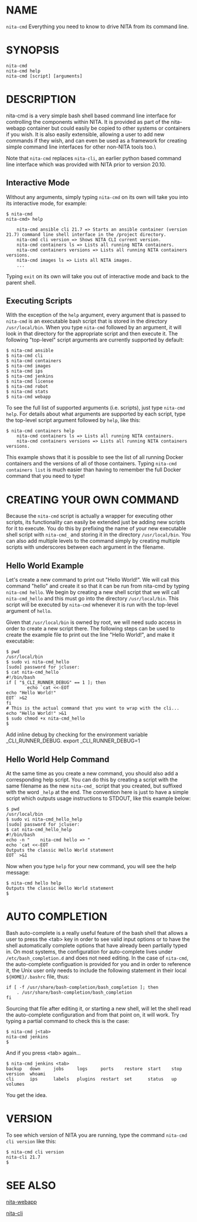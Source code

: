 # NAME

``nita-cmd`` Everything you need to know to drive NITA from its command line.

# SYNOPSIS

``nita-cmd``\
``nita-cmd help``\
``nita-cmd [script] [arguments]``

# DESCRIPTION

nita-cmd is a very simple bash shell based command line interface for controlling the components within NITA. It is provided as part of the nita-webapp container but could easily be copied to other systems or containers if you wish. It is also easily extensible, allowing a user to add new commands if they wish, and can even be used as a framework for creating simple command line interfaces for other non-NITA tools too.\

Note that ``nita-cmd`` replaces ``nita-cli``, an earlier python based command line interface which was provided with NITA prior to version 20.10.

## Interactive Mode

Without any arguments, simply typing ``nita-cmd`` on its own will take you into its interactive mode, for example:

```
$ nita-cmd
nita-cmd> help

    nita-cmd ansible cli 21.7 => Starts an ansible container (version 21.7) command line shell interface in the /project directory.
    nita-cmd cli version => Shows NITA CLI current version.
    nita-cmd containers ls => Lists all running NITA containers.
    nita-cmd containers versions => Lists all running NITA containers versions.
    nita-cmd images ls => Lists all NITA images.
    ...
 ```
Typing ``exit`` on its own will take you out of interactive mode and back to the parent shell.

## Executing Scripts

With the exception of the ``help`` argument, every argument that is passed to ``nita-cmd`` is an executable bash script that is stored in the directory ``/usr/local/bin``. When you type ``nita-cmd`` followed by an argument, it will look in that directory for the appropriate script and then execute it. The following "top-level" script arguments are currently supported by default:

```
$ nita-cmd ansible
$ nita-cmd cli
$ nita-cmd containers
$ nita-cmd images
$ nita-cmd ips
$ nita-cmd jenkins
$ nita-cmd license
$ nita-cmd robot
$ nita-cmd stats
$ nita-cmd webapp
```

To see the full list of supported arguments (i.e. scripts), just type ``nita-cmd help``. For details about what arguments are supported by each script, type the top-level script argument followed by ``help``, like this:

```
$ nita-cmd containers help
    nita-cmd containers ls => Lists all running NITA containers.
    nita-cmd containers versions => Lists all running NITA containers versions.
```

This example shows that it is possible to see the list of all running Docker containers and the versions of all of those containers. Typing ``nita-cmd containers list`` is much easier than having to remember the full Docker command that you need to type!

# CREATING YOUR OWN COMMAND

Because the ``nita-cmd`` script is actually a wrapper for executing other scripts, its functionality can easily be extended just be adding new scripts for it to execute. You do this by prefixing the name of your new executable shell script with ``nita-cmd_`` and storing it in the directory ``/usr/local/bin``. You can also add multiple levels to the command simply by creating multiple scripts with underscores between each argument in the filename.

## Hello World Example

Let's create a new command to print out "Hello World!". We will call this command "hello" and create it so that it can be run from nita-cmd by typing ``nita-cmd hello``. We begin by creating a new shell script that we will call ``nita-cmd_hello`` and this must go into the directory ``/usr/local/bin``. This script will be executed by ``nita-cmd`` whenever it is run with the top-level argument of ``hello``.

Given that ``/usr/local/bin`` is owned by root, we will need sudo access in order to create a new script there. The following steps can be used to create the example file to print out the line "Hello World!", and make it executable:

```shell
$ pwd
/usr/local/bin
$ sudo vi nita-cmd_hello
[sudo] password for jcluser: 
$ cat nita-cmd_hello
#!/bin/bash
if [ "$_CLI_RUNNER_DEBUG" == 1 ]; then
        echo `cat <<-EOT
echo "Hello World!"
EOT` >&2
fi
# This is the actual command that you want to wrap with the cli...
echo "Hello World!" >&1
$ sudo chmod +x nita-cmd_hello
$ 
```
Add inline debug by checking for the environment variable _CLI_RUNNER_DEBUG.
export _CLI_RUNNER_DEBUG=1

## Hello World Help Command

At the same time as you create a new command, you should also add a corresponding help script. You can do this by creating a script with the same filename as the new ``nita-cmd_`` script that you created, but suffixed with the word ``_help`` at the end. The convention here is just to have a simple script which outputs usage instructions to STDOUT, like this example below:

```shell
$ pwd
/usr/local/bin
$ sudo vi nita-cmd_hello_help
[sudo] password for jcluser: 
$ cat nita-cmd_hello_help
#!/bin/bash
echo -n "    nita-cmd hello => "
echo `cat <<-EOT
Outputs the classic Hello World statement
EOT` >&1
```

Now when you type ``help`` for your new command, you will see the help message:

```shell
$ nita-cmd hello help
Outputs the classic Hello World statement
$
```

# AUTO COMPLETION

Bash auto-complete is a really useful feature of the bash shell that allows a user to press the &lt;tab&gt; key in order to see valid input options or to have the shell automatically complete options that have already been partially typed in. On most systems, the configuration for auto-complete lives under ``/etc/bash_completion.d`` and does not need editing. In the case of ``nita-cmd``, the auto-complete configuation is provided for you and in order to reference it, the Unix user only needs to include the following statement in their local ``${HOME}/.bashrc`` file, thus:

```shell
if [ -f /usr/share/bash-completion/bash_completion ]; then
    . /usr/share/bash-completion/bash_completion
fi
```

Sourcing that file after editing it, or starting a new shell, will let the shell read the auto-complete configuration and from that point on, it will work. Try typing a partial command to check this is the case:

```shell
$ nita-cmd j<tab>
nita-cmd jenkins
$
```
And if you press &lt;tab&gt; again...

```shell
$ nita-cmd jenkins <tab>
backup   down     jobs     logs     ports    restore  start    stop     version  whoami   
cli      ips      labels   plugins  restart  set      status   up       volumes 
```
You get the idea.

# VERSION

To see which version of NITA you are running, type the command ``nita-cmd cli version`` like this:

```shell
$ nita-cmd cli version
nita-cli 21.7
$ 
```

# SEE ALSO

[nita-webapp](https://github.com/Juniper/nita-webapp)

[nita-cli](https://github.com/Juniper/nita-cli)
